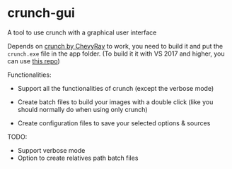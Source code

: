 # crunch-gui
 A tool to use crunch with a graphical user interface

Depends on [crunch by ChevyRay](https://github.com/ChevyRay/crunch/) to work, you need to build it and put the `crunch.exe` file in the app folder. (To build it it with VS 2017 and higher, you can use [this repo](https://github.com/fountainment/crunch))

Functionalities:

- Support all the functionalities of crunch (except the verbose mode)

- Create batch files to build your images with a double click (like you should normally do when using only crunch)

- Create configuration files to save your selected options & sources

TODO:

- Support verbose mode
- Option to create relatives path batch files
